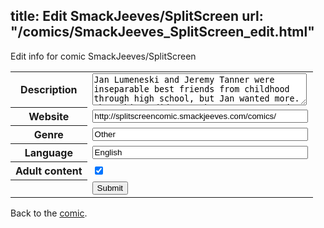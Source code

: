 title: Edit SmackJeeves/SplitScreen
url: "/comics/SmackJeeves_SplitScreen_edit.html"
---
Edit info for comic SmackJeeves/SplitScreen

<form name="comic" action="http://gaepostmail.appspot.com/comic/" method="post">
<table class="comicinfo">
<tr>
<th>Description</th><td><textarea name="description" cols="40" rows="3">Jan Lumeneski and Jeremy Tanner were inseparable best friends from childhood through high school, but Jan wanted more. When things didn't go her way Jan vowed never to speak to Jeremy again. More than a decade later a chance meeting puts the pair together again, but a lot has happened. Jan is a successful fashion designer while Jeremy is now fat and depressed. Still Jan can't help but feel that old flame burning, but is she just going to end up back where she started?</textarea></td>
</tr>
<tr>
<th>Website</th><td><input type="text" name="url" value="http://splitscreencomic.smackjeeves.com/comics/" size="40"/></td>
</tr>
<tr>
<th>Genre</th><td><input type="text" name="genre" value="Other" size="40"/></td>
</tr>
<tr>
<th>Language</th><td><input type="text" name="language" value="English" size="40"/></td>
</tr>
<tr>
<th>Adult content</th><td><input type="checkbox" name="adult" value="adult" checked="checked"/></td>
</tr>
<tr>
<th></th><td>
<input type="hidden" name="comic" value="SmackJeeves_SplitScreen" />
<input type="submit" name="submit" value="Submit" />
</td>
</tr>
</table>
</form>

Back to the [comic](SmackJeeves_SplitScreen.html).
